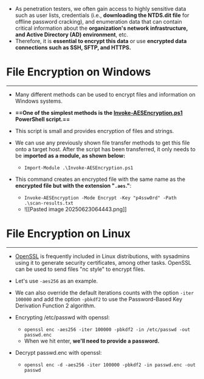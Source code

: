 - As penetration testers, we often gain access to highly sensitive data such as user lists, credentials (i.e., **downloading the NTDS.dit file** for offline password cracking), and enumeration data that can contain critical information about the **organization's network infrastructure, and Active Directory (AD) environment**, etc.
- Therefore, it is **essential to encrypt this data** or use **encrypted data connections such as SSH, SFTP, and HTTPS.**

# File Encryption on Windows
---
- Many different methods can be used to encrypt files and information on Windows systems. 
- **==One of the simplest methods is the [Invoke-AESEncryption.ps1](https://www.powershellgallery.com/packages/DRTools/4.0.2.3/Content/Functions%5CInvoke-AESEncryption.ps1) PowerShell script.==** 
- This script is small and provides encryption of files and strings.
- We can use any previously shown file transfer methods to get this file onto a target host. After the script has been transferred, it only needs to be i**mported as a module, as shown below:**
	- `Import-Module .\Invoke-AESEncryption.ps1`

- This command creates an encrypted file with the same name as the **encrypted file but with the extension "`.aes`."**:
	- `Invoke-AESEncryption -Mode Encrypt -Key "p4ssw0rd" -Path .\scan-results.txt`
	- ![[Pasted image 20250623064443.png]]

# File Encryption on Linux
---
- [OpenSSL](https://www.openssl.org/) is frequently included in Linux distributions, with sysadmins using it to generate security certificates, among other tasks. OpenSSL can be used to send files "nc style" to encrypt files.
- Let's use `-aes256` as an example. 
- We can also override the default iterations counts with the option `-iter 100000` and add the option `-pbkdf2` to use the Password-Based Key Derivation Function 2 algorithm.

- Encrypting /etc/passwd with openssl:
	- `openssl enc -aes256 -iter 100000 -pbkdf2 -in /etc/passwd -out passwd.enc`
	- When we hit enter, **we'll need to provide a password.**
- Decrypt passwd.enc with openssl:
	- `openssl enc -d -aes256 -iter 100000 -pbkdf2 -in passwd.enc -out passwd `